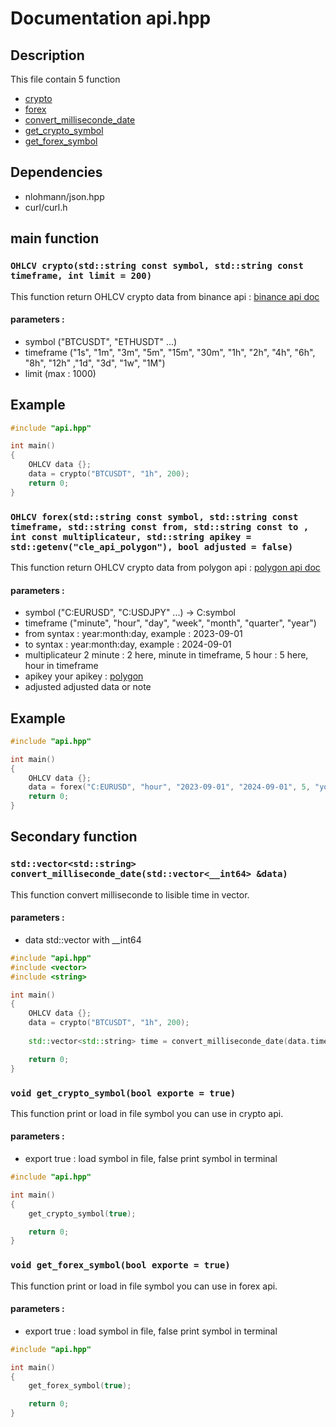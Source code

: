 # Documentation api.hpp

## Description
This file contain 5 function 
- [crypto](#ohlcvcrypto)
- [forex](#ohlcvforex)
- [convert_milliseconde_date](#convert_milliseconde_date)
- [get_crypto_symbol](#get_crypto_symbol)
- [get_forex_symbol](#get_forex_symbol)

## Dependencies
- nlohmann/json.hpp
- curl/curl.h

## main function
<a id="ohlcvcrypto"></a>
### `OHLCV crypto(std::string const symbol, std::string const timeframe, int limit = 200)`
This function return OHLCV crypto data from binance api : [binance api doc](https://docs.binance.us)
#### parameters : 
- symbol    ("BTCUSDT", "ETHUSDT" ...)
- timeframe ("1s", "1m", "3m", "5m", "15m", "30m", "1h", "2h", "4h", "6h", "8h", "12h" ,"1d", "3d", "1w", "1M")
- limit     (max : 1000)

## Example

```cpp
#include "api.hpp"

int main()
{
    OHLCV data {};
    data = crypto("BTCUSDT", "1h", 200);
    return 0;
}
```
<a id="ohlcvforex"></a>
### `OHLCV forex(std::string const symbol, std::string const timeframe, std::string const from, std::string const to , int const multiplicateur, std::string apikey = std::getenv("cle_api_polygon"), bool adjusted = false)`
This function return OHLCV crypto data from polygon api : [polygon api doc](https://polygon.io/docs/forex/getting-started)
#### parameters : 
- symbol    ("C:EURUSD", "C:USDJPY" ...) -> C:symbol
- timeframe ("minute", "hour", "day", "week", "month", "quarter", "year")
- from      syntax : year:month:day, example : 2023-09-01 
- to        syntax : year:month:day, example : 2024-09-01
- multiplicateur 2 minute : 2 here, minute in timeframe, 5 hour : 5 here, hour in timeframe 
- apikey     your apikey : [polygon](https://polygon.io)
- adjusted adjusted data or note

## Example
```cpp
#include "api.hpp"

int main()
{
    OHLCV data {};
    data = forex("C:EURUSD", "hour", "2023-09-01", "2024-09-01", 5, "your_apikey", false);
    return 0;
}
```

## Secondary function
<a id="convert_milliseconde_date"></a>
### `std::vector<std::string> convert_milliseconde_date(std::vector<__int64> &data)`
This function convert milliseconde to lisible time in vector.
#### parameters : 
- data std::vector with __int64

```cpp
#include "api.hpp"
#include <vector>
#include <string>

int main()
{
    OHLCV data {};
    data = crypto("BTCUSDT", "1h", 200);
    
    std::vector<std::string> time = convert_milliseconde_date(data.time);

    return 0;
}
```

<a id="get_crypto_symbol"></a>
### `void get_crypto_symbol(bool exporte = true)`
This function print or load in file symbol you can use in crypto api.
#### parameters : 
- export true : load symbol in file, false print symbol in terminal

```cpp
#include "api.hpp"

int main()
{
    get_crypto_symbol(true);

    return 0;
}
```

<a id="get_forex_symbol"></a>
### `void get_forex_symbol(bool exporte = true)`
This function print or load in file symbol you can use in forex api.
#### parameters : 
- export true : load symbol in file, false print symbol in terminal

```cpp
#include "api.hpp"

int main()
{
    get_forex_symbol(true);

    return 0;
}
```